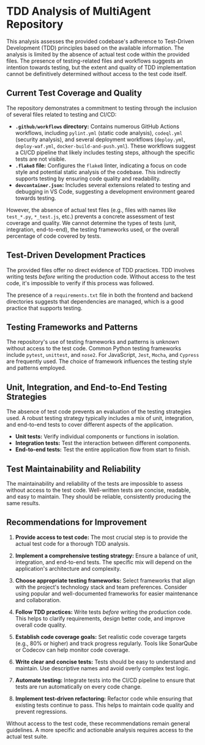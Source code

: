 # TDD Analysis of MultiAgent Repository

This analysis assesses the provided codebase's adherence to Test-Driven Development (TDD) principles based on the available information.  The analysis is limited by the absence of actual test code within the provided files.  The presence of testing-related files and workflows suggests an intention towards testing, but the extent and quality of TDD implementation cannot be definitively determined without access to the test code itself.

## Current Test Coverage and Quality

The repository demonstrates a commitment to testing through the inclusion of several files related to testing and CI/CD:

* **`.github/workflows` directory:** Contains numerous GitHub Actions workflows, including `pylint.yml` (static code analysis), `codeql.yml` (security analysis), and several deployment workflows (`deploy.yml`, `deploy-waf.yml`, `docker-build-and-push.yml`).  These workflows suggest a CI/CD pipeline that likely includes testing steps, although the specific tests are not visible.
* **`.flake8` file:** Configures the `flake8` linter, indicating a focus on code style and potential static analysis of the codebase.  This indirectly supports testing by ensuring code quality and readability.
* **`devcontainer.json`:** Includes several extensions related to testing and debugging in VS Code, suggesting a development environment geared towards testing.

However, the absence of actual test files (e.g., files with names like `test_*.py`, `*_test.js`, etc.) prevents a concrete assessment of test coverage and quality.  We cannot determine the types of tests (unit, integration, end-to-end), the testing frameworks used, or the overall percentage of code covered by tests.

## Test-Driven Development Practices

The provided files offer no direct evidence of TDD practices.  TDD involves writing tests *before* writing the production code.  Without access to the test code, it's impossible to verify if this process was followed.

The presence of a `requirements.txt` file in both the frontend and backend directories suggests that dependencies are managed, which is a good practice that supports testing.

## Testing Frameworks and Patterns

The repository's use of testing frameworks and patterns is unknown without access to the test code.  Common Python testing frameworks include `pytest`, `unittest`, and `nose2`.  For JavaScript, `Jest`, `Mocha`, and `Cypress` are frequently used.  The choice of framework influences the testing style and patterns employed.

## Unit, Integration, and End-to-End Testing Strategies

The absence of test code prevents an evaluation of the testing strategies used.  A robust testing strategy typically includes a mix of unit, integration, and end-to-end tests to cover different aspects of the application.

* **Unit tests:** Verify individual components or functions in isolation.
* **Integration tests:** Test the interaction between different components.
* **End-to-end tests:** Test the entire application flow from start to finish.

## Test Maintainability and Reliability

The maintainability and reliability of the tests are impossible to assess without access to the test code.  Well-written tests are concise, readable, and easy to maintain.  They should be reliable, consistently producing the same results.

## Recommendations for Improvement

1. **Provide access to test code:** The most crucial step is to provide the actual test code for a thorough TDD analysis.

2. **Implement a comprehensive testing strategy:**  Ensure a balance of unit, integration, and end-to-end tests.  The specific mix will depend on the application's architecture and complexity.

3. **Choose appropriate testing frameworks:** Select frameworks that align with the project's technology stack and team preferences.  Consider using popular and well-documented frameworks for easier maintenance and collaboration.

4. **Follow TDD practices:**  Write tests *before* writing the production code.  This helps to clarify requirements, design better code, and improve overall code quality.

5. **Establish code coverage goals:** Set realistic code coverage targets (e.g., 80% or higher) and track progress regularly.  Tools like SonarQube or Codecov can help monitor code coverage.

6. **Write clear and concise tests:**  Tests should be easy to understand and maintain.  Use descriptive names and avoid overly complex test logic.

7. **Automate testing:** Integrate tests into the CI/CD pipeline to ensure that tests are run automatically on every code change.

8. **Implement test-driven refactoring:**  Refactor code while ensuring that existing tests continue to pass.  This helps to maintain code quality and prevent regressions.


Without access to the test code, these recommendations remain general guidelines.  A more specific and actionable analysis requires access to the actual test suite.